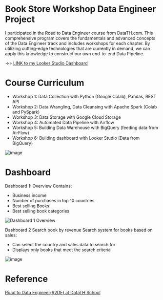 # Book Store Workshop Data Engineer Project


I participated in the Road to Data Engineer course from DataTH.com. This comprehensive program covers the fundamentals and advanced concepts of the Data Engineer track and includes workshops for each chapter. By utilizing cutting-edge technologies that are currently in demand, we can apply this knowledge to construct our own end-to-end Data Pipeline.

->> [LINK to my Looker Studio Dashboard](https://lnkd.in/e38KVeep)


# Course Curriculum

* Workshop 1: Data Collection with Python (Google Colab), Pandas, REST API
* Workshop 2: Data Wrangling, Data Cleansing with Apache Spark (Colab and PySpark)
* Workshop 3: Data Storage with Google Cloud Storage
* Workshop 4: Automated Data Pipeline with Airflow
* Workshop 5: Building Data Warehouse with BigQuery (feeding data from AirFlow)
* Workshop 6: Building dashboard with Looker Studio (Data from BigQuery)

![image](https://user-images.githubusercontent.com/122316012/235368416-a1d3c965-b7cf-4a17-9278-88f348863676.png)


# Dashboard

Dashboard 1: Overview 
Contains:
- Business income
- Number of purchases in top 10 countries
- Best selling Books
- Best selling book categories

![Dashboard 1 Overview](https://user-images.githubusercontent.com/122316012/235368347-ebe0c6bf-b9cc-4815-a058-a026cc7e40a6.png)


Dashboard 2 Search book by revenue 
Search system for books based on sales:
- Can select the country and sales data to search for
- Displays only books that meet the search criteria

![image](https://user-images.githubusercontent.com/122316012/235368787-e389fe73-1daf-4c00-8fcb-65040692b020.png)

# Reference

[Road to Data Engineer(R2DE) at DataTH School](https://school.datath.com/courses/road-to-data-engineer-2)

